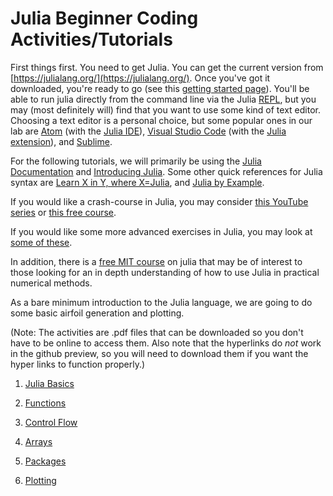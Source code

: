 # Julia Beginner Coding Activities/Tutorials

First things first. You need to get Julia. You can get the current version from [https://julialang.org/](https://julialang.org/). Once you've got it downloaded, you're ready to go (see this [getting started page](https://en.wikibooks.org/wiki/Introducing_Julia/Getting_started)).  You'll be able to run julia directly from the command line via the Julia [REPL](https://en.wikibooks.org/wiki/Introducing_Julia/The_REPL), but you may (most definitely will) find that you want to use some kind of text editor. Choosing a text editor is a personal choice, but some popular ones in our lab are [Atom](https://atom.io/) (with the [Julia IDE](http://junolab.org/)), [Visual Studio Code](https://code.visualstudio.com/) (with the [Julia extension](https://marketplace.visualstudio.com/items?itemName=julialang.language-julia)), and [Sublime](https://github.com/PetrKryslUCSD/HowToUseJuliaWithSublimeText3/blob/master/How-to-use-Julia-with-Sublime-Text-3.md).

For the following tutorials, we will primarily be using the [Julia Documentation](https://docs.julialang.org/en/v1/) and [Introducing Julia](https://en.wikibooks.org/wiki/Introducing_Julia). Some other quick references for Julia syntax are [Learn X in Y, where X=Julia](https://learnxinyminutes.com/docs/julia/), and [Julia by Example](https://juliabyexample.helpmanual.io/).

If you would like a crash-course in Julia, you may consider [this YouTube series](https://www.youtube.com/playlist?list=PLhQ2JMBcfAsi_3g2AFJ6B84d8c5jw5kXp) or [this free course](https://juliaacademy.com/p/julia-programming-for-nervous-beginners).

If you would like some more advanced exercises in Julia, you may look at [some of these](https://exercism.org/tracks/julia/exercises).

In addition, there is a [free MIT course](https://ocw.mit.edu/courses/18-s191-introduction-to-computational-thinking-fall-2020/pages/syllabus/) on julia that may be of interest to those looking for an in depth understanding of how to use Julia in practical numerical methods.

As a bare minimum introduction to the Julia language, we are going to do some basic airfoil generation and plotting.
<!-- , very similar to a homework problem from the aerodynamics class, ME EN 515. The activities here will help you develop the necessary skills to complete your own [Panel Method](latex/panelmethod.pdf). -->

(Note: The activities are .pdf files that can be downloaded so you don't have to be online to access them. Also note that the hyperlinks do _not_ work in the github preview, so you will need to download them if you want the hyper links to function properly.)

1. [Julia Basics](latex/basics.pdf)

2. [Functions](latex/functions.pdf)

3. [Control Flow](latex/controlflow.pdf)

4. [Arrays](latex/arrays.pdf)

5. [Packages](latex/packages.pdf)

6. [Plotting](latex/plotting.pdf)
